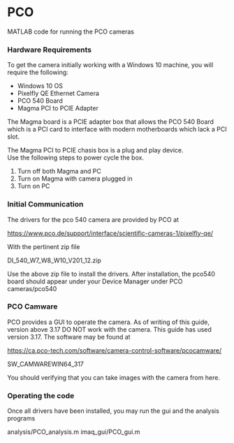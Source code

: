 # PCO
MATLAB code for running the PCO cameras


### Hardware Requirements
To get the camera initially working with a Windows 10 machine,
you will require the following:

- Windows 10 OS
- Pixelfly QE Ethernet Camera
- PCO 540 Board
- Magma PCI to PCIE Adapter

The Magma board is a PCIE adapter box that allows the PCO 540 Board 
which is a PCI card to interface with modern motherboards
which lack a PCI slot.

The Magma PCI to PCIE chasis box is a plug and play device.  
Use the following steps to power cycle the box.

1) Turn off both Magma and PC
2) Turn on Magma with camera plugged in
3) Turn on PC

### Initial Communication
The drivers for the pco 540 camera are provided by PCO at 

https://www.pco.de/support/interface/scientific-cameras-1/pixelfly-qe/

With the pertinent zip file

DI_540_W7_W8_W10_V201_12.zip

Use the above zip file to install the drivers.  After installation,
the pco540 board should appear under your Device Manager under
PCO cameras/pco540

### PCO Camware
PCO provides a GUI to operate the camera.  As of writing of this guide,
version above 3.17 DO NOT work with the camera.  This guide has used
version 3.17.  The software may be found at 

https://ca.pco-tech.com/software/camera-control-software/pcocamware/

SW_CAMWAREWIN64_317  

You should verifying that you can take images with the camera from here.

### Operating the code
Once all drivers have been installed, you may run the gui and the analysis programs

analysis/PCO_analysis.m
imaq_gui/PCO_gui.m